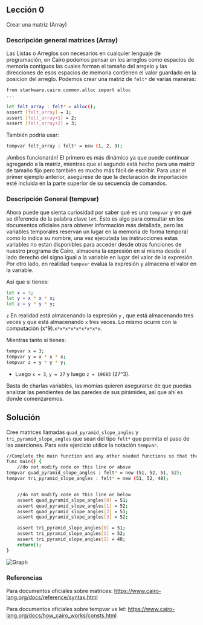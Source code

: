 ## Lección 0

Crear una matriz (Array)

### Descripción general matrices (Array)

Las Listas o Arreglos son necesarios en cualquier lenguaje de programación, en Cairo podemos pensar en los arreglos como espacios de memoria contiguos las cuales forman el tamaño del arrgelo y las direcciones de esos espacios de memoria contienen el valor guardado en la posicion del arreglo. Podemos crear una matriz de `felt*` de varias maneras:

```bash
from starkware.cairo.common.alloc import alloc
...

let felt_array : felt* = alloc();
assert [felt_array] = 1;
assert [felt_array+1] = 2;
assert [felt_array+2] = 3;
```
También podria usar:

```bash
tempvar felt_array : felt* = new (1, 2, 3);
```

¡Ambos funcionarán! El primero es más dinámico ya que puede continuar agregando a la matriz, mientras que el segundo está hecho para una matriz de tamaño fijo pero también es mucho más fácil de escribir. Para usar el primer ejemplo anterior, asegúrese de que la declaración de importación esté incluida en la parte superior de su secuencia de comandos.

### Descripción General (tempvar)

Ahora puede que sienta curiosidad por saber qué es una `tempvar` y en qué se diferencia de la palabra clave `let`. Esto es algo para consultar en los documentos oficiales para obtener información más detallada, pero las variables temporales reservan un lugar en la memoria de forma temporal como lo indica su nombre, una vez ejecutada las instrucciones estas variables no estan disponibles para acceder desde otras funciones de nuestro programa de Cairo, almacena la expresión en sí misma desde el lado derecho del signo igual a la variable en lugar del valor de la expresión. Por otro lado, en realidad `tempvar` evalúa la expresión y almacena el valor en la variable.

Así que si tienes:

```bash
let x = 3;
let y = x * x * x;
let z = y * y * y;
```

`z` En realidad está almacenando la expresión `y` , que está almacenando tres veces y que está almacenando `x` tres veces. Lo mismo ocurre con la computación (x^9).`x*x*x*x*x*x*x*x*x`.

Mientras tanto si tienes:

```bash
tempvar x = 3;
tempvar y = x * x * x;
tempvar z = y * y * y;
```

* Luego `x = 3`, `y = 27` y luego `z = 19683` (27^3).

Basta de charlas variables, las momias quieren asegurarse de que puedas analizar las pendientes de las paredes de sus pirámides, así que ahí es donde comenzaremos.

## Solución

Cree matrices llamadas `quad_pyramid_slope_angles` y `tri_pyramid_slope_angles` que sean del tipo `felt*` que permita el paso de las aserciones. Para este ejercicio utilice la notación `tempvar`.

```bash
//Complete the main function and any other needed functions so that the program compiles and runs successfully
func main() {
    //do not modify code on this line or above
tempvar quad_pyramid_slope_angles : felt* = new (51, 52, 51, 52);
tempvar tri_pyramid_slope_angles : felt* = new (51, 52, 48);


    //do not modify code on this line or below
    assert quad_pyramid_slope_angles[0] = 51;
    assert quad_pyramid_slope_angles[1] = 52;
    assert quad_pyramid_slope_angles[2] = 51;
    assert quad_pyramid_slope_angles[3] = 52;

    assert tri_pyramid_slope_angles[0] = 51;
    assert tri_pyramid_slope_angles[1] = 52;
    assert tri_pyramid_slope_angles[2] = 48;
    return();
}
```

![Graph](lesson0-1.png)

### Referencias

Para documentos oficiales sobre matrices:  https://www.cairo-lang.org/docs/reference/syntax.html 

Para documentos oficiales sobre tempvar vs let: https://www.cairo-lang.org/docs/how_cairo_works/consts.html 